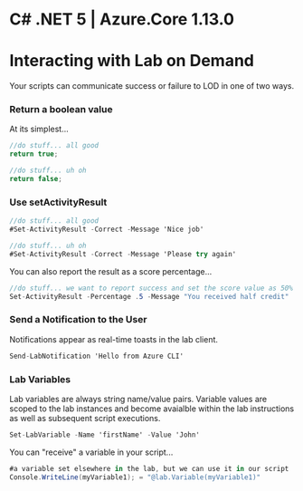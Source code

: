 # C# .NET 5 | Azure.Core 1.13.0

# Interacting with Lab on Demand

Your scripts can communicate success or failure to LOD in one of two ways.

### Return a boolean value 

At its simplest...

```C#
//do stuff... all good
return true;
```

```C#
//do stuff... uh oh
return false;
```

### Use setActivityResult

```C#
//do stuff... all good
#Set-ActivityResult -Correct -Message 'Nice job'
```

```C#
//do stuff... uh oh
#Set-ActivityResult -Correct -Message 'Please try again'
```

You can also report the result as a score percentage...

```C#
//do stuff... we want to report success and set the score value as 50%
Set-ActivityResult -Percentage .5 -Message "You received half credit"
```

### Send a Notification to the User

Notifications appear as real-time toasts in the lab client.

```C#
Send-LabNotification 'Hello from Azure CLI'
```

### Lab Variables

Lab variables are always string name/value pairs. Variable values are scoped to the lab instances and become avaialble within the lab instructions as well as subsequent script executions. 

```C#
Set-LabVariable -Name 'firstName' -Value 'John'
```

You can "receive" a variable in your script...

```C#
#a variable set elsewhere in the lab, but we can use it in our script
Console.WriteLine(myVariable1); = "@lab.Variable(myVariable1)"
```